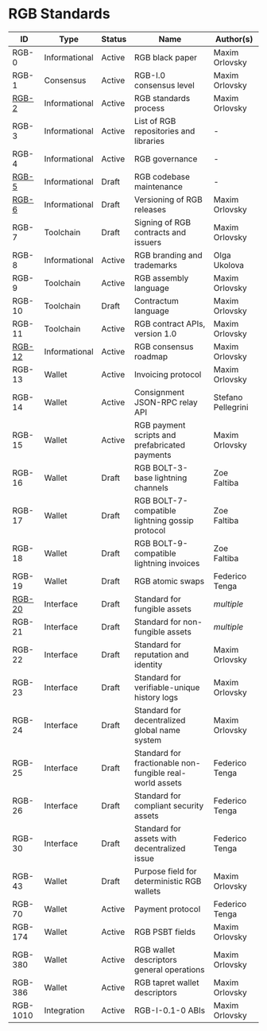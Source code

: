# RGB Standards

| ID       | Type          | Status | Name                                                     | Author(s)          |
|----------|---------------|--------|----------------------------------------------------------|--------------------|
| RGB-0    | Informational | Active | RGB black paper                                          | Maxim Orlovsky     |
| RGB-1    | Consensus     | Active | RGB-I.0 consensus level                                  | Maxim Orlovsky     |
| [RGB-2]  | Informational | Active | RGB standards process                                    | Maxim Orlovsky     |
| RGB-3    | Informational | Active | List of RGB repositories and libraries                   | -                  |
| RGB-4    | Informational | Active | RGB governance                                           | -                  |
| [RGB-5]  | Informational | Draft  | RGB codebase maintenance                                 | -                  |
| [RGB-6]  | Informational | Draft  | Versioning of RGB releases                               | Maxim Orlovsky     |
| RGB-7    | Toolchain     | Draft  | Signing of RGB contracts and issuers                     | Maxim Orlovsky     |
| RGB-8    | Informational | Active | RGB branding and trademarks                              | Olga Ukolova       |
| RGB-9    | Toolchain     | Active | RGB assembly language                                    | Maxim Orlovsky     |
| RGB-10   | Toolchain     | Draft  | Contractum language                                      | Maxim Orlovsky     |
| RGB-11   | Toolchain     | Active | RGB contract APIs, version 1.0                           | Maxim Orlovsky     |
| [RGB-12] | Informational | Active | RGB consensus roadmap                                    | Maxim Orlovsky     |
| RGB-13   | Wallet        | Active | Invoicing protocol                                       | Maxim Orlovsky     |
| RGB-14   | Wallet        | Active | Consignment JSON-RPC relay API                           | Stefano Pellegrini |
| RGB-15   | Wallet        | Active | RGB payment scripts and prefabricated payments           | Maxim Orlovsky     |
| RGB-16   | Wallet        | Draft  | RGB BOLT-3-base lightning channels                       | Zoe Faltiba        |
| RGB-17   | Wallet        | Draft  | RGB BOLT-7-compatible lightning gossip protocol          | Zoe Faltiba        |
| RGB-18   | Wallet        | Draft  | RGB BOLT-9-compatible lightning invoices                 | Zoe Faltiba        |
| RGB-19   | Wallet        | Draft  | RGB atomic swaps                                         | Federico Tenga     |
| [RGB-20] | Interface     | Draft  | Standard for fungible assets                             | _multiple_         |
| RGB-21   | Interface     | Draft  | Standard for non-fungible assets                         | _multiple_         |
| RGB-22   | Interface     | Draft  | Standard for reputation and identity                     | Maxim Orlovsky     |
| RGB-23   | Interface     | Draft  | Standard for verifiable-unique history logs              | Maxim Orlovsky     |
| RGB-24   | Interface     | Draft  | Standard for decentralized global name system            | Maxim Orlovsky     |
| RGB-25   | Interface     | Draft  | Standard for fractionable non-fungible real-world assets | Federico Tenga     |
| RGB-26   | Interface     | Draft  | Standard for compliant security assets                   | Federico Tenga     |
| RGB-30   | Interface     | Draft  | Standard for assets with decentralized issue             | Federico Tenga     |
| RGB-43   | Wallet        | Draft  | Purpose field for deterministic RGB wallets              | Maxim Orlovsky     |
| RGB-70   | Wallet        | Active | Payment protocol                                         | Federico Tenga     |
| RGB-174  | Wallet        | Active | RGB PSBT fields                                          | Maxim Orlovsky     |
| RGB-380  | Wallet        | Active | RGB wallet descriptors general operations                | Maxim Orlovsky     |
| RGB-386  | Wallet        | Active | RGB tapret wallet descriptors                            | Maxim Orlovsky     |
| RGB-1010 | Integration   | Active | RGB-I-0.1-0 ABIs                                         | Maxim Orlovsky     |

[RGB-2]: https://github.com/RGB-WG/RFC/blob/master/RGB-2.md
[RGB-5]: https://github.com/RGB-WG/RFC/blob/master/RGB-6.md
[RGB-6]: https://github.com/RGB-WG/RFC/blob/master/RGB-6.md
[RGB-12]: https://github.com/RGB-WG/RFC/blob/master/RGB-12.md
[RGB-20]: https://github.com/RGB-WG/RFC/blob/master/RGB-20.md
